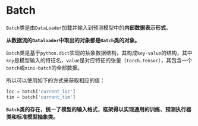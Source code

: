 # Batch

`Batch`类是由`DataLoader`加载并输入到预测模型中的**内部数据表示形式**。

**从数据流的`Dataloader`中取出的对象都是`Batch`类的对象。**

`Batch`类是基于`python.dict`实现的抽象数据结构，其构成`key-value`的结构，其中`key`是模型输入的特征名，`value`是对应特征的张量（`torch.Tensor`），其包含一个`batch`或`mini-batch`的全部数据。

所以可以使用如下的方式来获取相应的值：

```python
loc = batch['current_loc']
tim = batch['current_tim']
```

**`Batch`类的存在，统一了模型的输入格式，框架得以实现通用的训练、预测执行器类和标准模型抽象类。**

